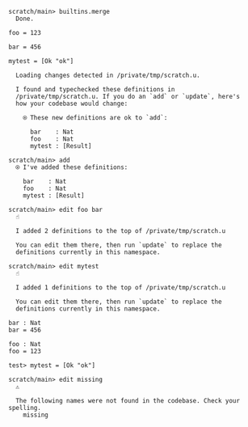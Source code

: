 ``` ucm
scratch/main> builtins.merge
  Done.

```

``` unison  /private/tmp/scratch.u
foo = 123

bar = 456

mytest = [Ok "ok"]
```

``` ucm :added-by-ucm
  Loading changes detected in /private/tmp/scratch.u.

  I found and typechecked these definitions in
  /private/tmp/scratch.u. If you do an `add` or `update`, here's
  how your codebase would change:
  
    ⍟ These new definitions are ok to `add`:
    
      bar    : Nat
      foo    : Nat
      mytest : [Result]

```

``` ucm
scratch/main> add
  ⍟ I've added these definitions:
  
    bar    : Nat
    foo    : Nat
    mytest : [Result]

scratch/main> edit foo bar
  ☝️
  
  I added 2 definitions to the top of /private/tmp/scratch.u
  
  You can edit them there, then run `update` to replace the
  definitions currently in this namespace.

scratch/main> edit mytest
  ☝️
  
  I added 1 definitions to the top of /private/tmp/scratch.u
  
  You can edit them there, then run `update` to replace the
  definitions currently in this namespace.

```

``` unison :added-by-ucm /private/tmp/scratch.u
bar : Nat
bar = 456

foo : Nat
foo = 123
```

``` unison :added-by-ucm /private/tmp/scratch.u
test> mytest = [Ok "ok"]
```

``` ucm :error
scratch/main> edit missing
  ⚠️
  
  The following names were not found in the codebase. Check your spelling.
    missing

```
